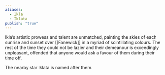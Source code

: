 ```yaml
---
aliases:
  - Ikla
  - Iklata
publish: "true"
---
```

Ikla’s artistic prowess and talent are unmatched, painting the skies of each sunrise and sunset over [[Fanewick]] in a myriad of scintillating colours. The rest of the time they could not be lazier and their demeanour is exceedingly unpleasant, offended that anyone would ask a favour of them during their time off.

 The nearby star Iklata is named after them.
